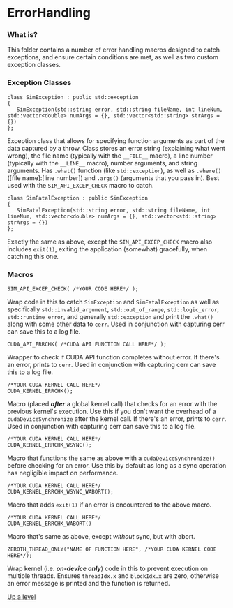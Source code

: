 # ErrorHandling


### What is?
This folder contains a number of error handling macros designed to catch exceptions, and ensure certain conditions are met, as well as two custom exception classes.


### Exception Classes
```
class SimException : public std::exception
{
   SimException(std::string error, std::string fileName, int lineNum, std::vector<double> numArgs = {}, std::vector<std::string> strArgs = {})
};
```
Exception class that allows for specifying function arguments as part of the data captured by a throw.  Class stores an error string (explaining what went wrong), the file name (typically with the `__FILE__` macro), a line number (typically with the `__LINE__` macro), number arguments, and string arguments.  Has `.what()` function (like `std::exception`), as well as `.where()` ([file name]:[line number]) and `.args()` (arguments that you pass in).  Best used with the `SIM_API_EXCEP_CHECK` macro to catch.

```
class SimFatalException : public SimException
{
   SimFatalException(std::string error, std::string fileName, int lineNum, std::vector<double> numArgs = {}, std::vector<std::string> strArgs = {})
};
```
Exactly the same as above, except the `SIM_API_EXCEP_CHECK` macro also includes `exit(1)`, exiting the application (somewhat) gracefully, when catching this one.


### Macros
```
SIM_API_EXCEP_CHECK( /*YOUR CODE HERE*/ );
```
Wrap code in this to catch `SimException` and `SimFatalException` as well as specifically `std::invalid_argument`, `std::out_of_range`, `std::logic_error`, `std::runtime_error`, and generally `std::exception` and print the `.what()` along with some other data to `cerr`.  Used in conjunction with capturing cerr can save this to a log file.

```
CUDA_API_ERRCHK( /*CUDA API FUNCTION CALL HERE*/ );
```
Wrapper to check if CUDA API function completes without error.  If there's an error, prints to `cerr`.  Used in conjunction with capturing cerr can save this to a log file.

```
/*YOUR CUDA KERNEL CALL HERE*/
CUDA_KERNEL_ERRCHK();
```
Macro (placed **_after_** a global kernel call) that checks for an error with the previous kernel's execution.  Use this if you don't want the overhead of a `cudaDeviceSynchronize` after the kernel call.  If there's an error, prints to `cerr`.  Used in conjunction with capturing cerr can save this to a log file.

```
/*YOUR CUDA KERNEL CALL HERE*/
CUDA_KERNEL_ERRCHK_WSYNC();
```
Macro that functions the same as above with a `cudaDeviceSynchronize()` before checking for an error.  Use this by default as long as a sync operation has negligible impact on performance.

```
/*YOUR CUDA KERNEL CALL HERE*/
CUDA_KERNEL_ERRCHK_WSYNC_WABORT();
```
Macro that adds `exit(1)` if an error is encountered to the above macro.

```
/*YOUR CUDA KERNEL CALL HERE*/
CUDA_KERNEL_ERRCHK_WABORT()
```
Macro that's same as above, except *without* sync, but with abort.

```
ZEROTH_THREAD_ONLY("NAME OF FUNCTION HERE", /*YOUR CUDA KERNEL CODE HERE*/);
```
Wrap kernel (i.e. **_on-device only_**) code in this to prevent execution on multiple threads.  Ensures `threadIdx.x` and `blockIdx.x` are zero, otherwise an error message is printed and the function is returned.

[Up a level](./../README.md)